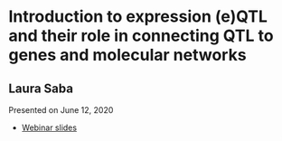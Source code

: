 # Introduction to expression (e)QTL and their role in connecting QTL to genes and molecular networks

## Laura Saba

Presented on June 12, 2020

- [Webinar slides](eQTL_webinar_2020-06-12.pdf) 

